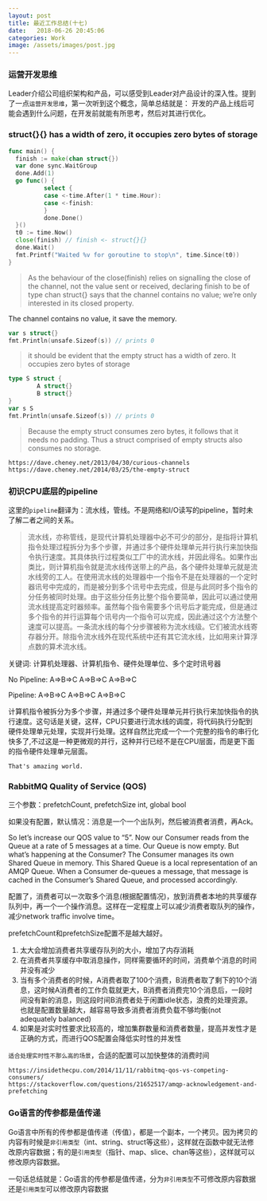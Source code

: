 ```yaml
---
layout: post
title: 最近工作总结(十七)
date:   2018-06-26 20:45:06
categories: Work
image: /assets/images/post.jpg
---
```


### 运营开发思维

Leader介绍公司组织架构和产品，可以感受到Leader对产品设计的深入性。提到了一点`运营开发思维`，第一次听到这个概念，简单总结就是： 开发的产品上线后可能会遇到什么问题，在开发前就能有所思考，然后对其进行优化。

### struct{}{} has a width of zero, it occupies zero bytes of storage

```go
func main() {
  finish := make(chan struct{})
  var done sync.WaitGroup
  done.Add(1)
  go func() {
          select {
          case <-time.After(1 * time.Hour):
          case <-finish:
          }
          done.Done()
  }()
  t0 := time.Now()
  close(finish) // finish <- struct{}{}
  done.Wait()
  fmt.Printf("Waited %v for goroutine to stop\n", time.Since(t0))
}
```

>As the behaviour of the close(finish) relies on signalling the close of the channel, not the value sent or received, declaring finish to be of type chan struct{} says that the channel contains no value; we’re only interested in its closed property.

The channel contains no value, it save the memory.

```go
var s struct{}
fmt.Println(unsafe.Sizeof(s)) // prints 0
```

>it should be evident that the empty struct has a width of zero. It occupies zero bytes of storage

```go
type S struct {
        A struct{}
        B struct{}
}
var s S
fmt.Println(unsafe.Sizeof(s)) // prints 0
```

>Because the empty struct consumes zero bytes, it follows that it needs no padding. Thus a struct comprised of empty structs also consumes no storage.

```
https://dave.cheney.net/2013/04/30/curious-channels
https://dave.cheney.net/2014/03/25/the-empty-struct
```

### 初识CPU底层的pipeline

这里的`pipeline`翻译为：流水线，管线。不是网络和I/O读写的pipeline，暂时未了解二者之间的关系。

>流水线，亦称管线，是现代计算机处理器中必不可少的部分，是指将计算机指令处理过程拆分为多个步骤，并通过多个硬件处理单元并行执行来加快指令执行速度。其具体执行过程类似工厂中的流水线，并因此得名。如果作出类比，则计算机指令就是流水线传送带上的产品，各个硬件处理单元就是流水线旁的工人。在使用流水线的处理器中一个指令不是在处理器的一个定时器讯号中完成的，而是被分到多个讯号中去完成，但是与此同时多个指令的分任务被同时处理。由于这些分任务比整个指令要简单，因此可以通过使用流水线提高定时器频率。虽然每个指令需要多个讯号后才能完成，但是通过多个指令的并行运算每个讯号内一个指令可以完成，因此通过这个方法整个速度可以提高。一条流水线的每个分步骤被称为流水线级。它们被流水线寄存器分开。除指令流水线外在现代系统中还有其它流水线，比如用来计算浮点数的算术流水线。

关键词: 计算机处理器、计算机指令、硬件处理单位、多个定时讯号器

No Pipeline: A=>B=>C A=>B=>C A=>B=>C

Pipeline: A=>B=>C
             A=>B=>C
                A=>B=>C

计算机指令被拆分为多个步骤，并通过多个硬件处理单元并行执行来加快指令的执行速度。这句话是关键，这样，CPU只要进行流水线的调度，将代码执行分配到硬件处理单元处理，实现并行处理。这样自然比完成一个一个完整的指令的串行化快多了,不过这是一种更微观的并行，这种并行已经不是在CPU层面，而是更下面的指令硬件处理单元层面。

`That's amazing world.`

### RabbitMQ Quality of Service (QOS)

三个参数：prefetchCount, prefetchSize int, global bool

如果没有配置，默认情况：消息是一个一个出队列，然后被消费者消费，再Ack。

So let’s increase our QOS value to “5”. Now our Consumer reads from the Queue at a rate of 5 messages at a time. Our Queue is now empty. But what’s happening at the Consumer? The Consumer manages its own Shared Queue in memory. This Shared Queue is a local representation of an AMQP Queue. When a Consumer de-queues a message, that message is cached in the Consumer’s Shared Queue, and processed accordingly.

配置了，消费者可以一次取多个消息(根据配置情况)，放到消费者本地的共享缓存队列中，再一个一个操作消息。这样在一定程度上可以减少消费者取队列的操作，减少network traffic involve time。

prefetchCount和prefetchSize配置不是越大越好。

1. 太大会增加消费者共享缓存队列的大小，增加了内存消耗
2. 在消费者共享缓存中取消息操作，同样需要循环的时间，消费单个消息的时间并没有减少
3. 当有多个消费者的时候，A消费者取了100个消费，B消费者取了剩下的10个消息，这时候A消费者的工作负载就更大，B消费者消费完10个消息后，一段时间没有新的消息，则这段时间B消费者处于闲置idle状态，浪费的处理资源。也就是配置数量越大，越容易导致多消费者消费负载不够均衡(not adequately balanced)
4. 如果是对实时性要求比较高的，增加集群数量和消费者数量，提高并发性才是正确的方式，而进行QOS配置会降低实时性的并发性

`适合处理实时性不那么高的场景`，合适的配置可以加快整体的消费时间

```
https://insidethecpu.com/2014/11/11/rabbitmq-qos-vs-competing-consumers/
https://stackoverflow.com/questions/21652517/amqp-acknowledgement-and-prefetching
```

### Go语言的传参都是值传递
Go语言中所有的传参都是值传递（传值），都是一个副本，一个拷贝。因为拷贝的内容有时候是`非引用类型`（int、string、struct等这些），这样就在函数中就无法修改原内容数据；有的是`引用类型`（指针、map、slice、chan等这些），这样就可以修改原内容数据。

一句话总结就是：Go语言的传参都是值传递，分为`非引用类型`不可修改原内容数据还是`引用类型`可以修改原内容数据 
